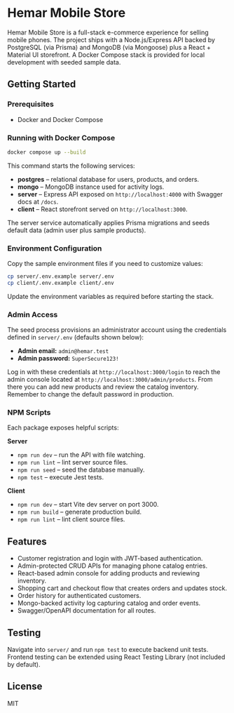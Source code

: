 # Hemar Mobile Store

Hemar Mobile Store is a full-stack e-commerce experience for selling mobile phones. The project ships with a Node.js/Express API backed by PostgreSQL (via Prisma) and MongoDB (via Mongoose) plus a React + Material UI storefront. A Docker Compose stack is provided for local development with seeded sample data.

## Getting Started

### Prerequisites
- Docker and Docker Compose

### Running with Docker Compose
```bash
docker compose up --build
```
This command starts the following services:
- **postgres** – relational database for users, products, and orders.
- **mongo** – MongoDB instance used for activity logs.
- **server** – Express API exposed on `http://localhost:4000` with Swagger docs at `/docs`.
- **client** – React storefront served on `http://localhost:3000`.

The server service automatically applies Prisma migrations and seeds default data (admin user plus sample products).

### Environment Configuration
Copy the sample environment files if you need to customize values:
```bash
cp server/.env.example server/.env
cp client/.env.example client/.env
```
Update the environment variables as required before starting the stack.

### Admin Access
The seed process provisions an administrator account using the credentials defined in `server/.env` (defaults shown below):

- **Admin email:** `admin@hemar.test`
- **Admin password:** `SuperSecure123!`

Log in with these credentials at `http://localhost:3000/login` to reach the admin console located at `http://localhost:3000/admin/products`.
From there you can add new products and review the catalog inventory. Remember to change the default password in production.

### NPM Scripts
Each package exposes helpful scripts:

**Server**
- `npm run dev` – run the API with file watching.
- `npm run lint` – lint server source files.
- `npm run seed` – seed the database manually.
- `npm test` – execute Jest tests.

**Client**
- `npm run dev` – start Vite dev server on port 3000.
- `npm run build` – generate production build.
- `npm run lint` – lint client source files.

## Features
- Customer registration and login with JWT-based authentication.
- Admin-protected CRUD APIs for managing phone catalog entries.
- React-based admin console for adding products and reviewing inventory.
- Shopping cart and checkout flow that creates orders and updates stock.
- Order history for authenticated customers.
- Mongo-backed activity log capturing catalog and order events.
- Swagger/OpenAPI documentation for all routes.

## Testing
Navigate into `server/` and run `npm test` to execute backend unit tests. Frontend testing can be extended using React Testing Library (not included by default).

## License
MIT
